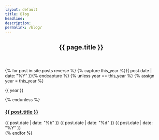 ```yaml
---
layout: default
title: Blog
headline:
description:
permalink: /blog/
---
```


<article class="page entry" itemscope itemtype="http://schema.org/CreativeWork">

<header class="entry-header">
  <h1 class="entry-title" itemprop="headline">{{ page.title }}</h1>
</header>

<div class="entry-content" itemprop="articleBody">
  <div class="wrap">
    <div class="group-year">
    {% for post in site.posts reverse %}
    {% capture this_year %}{{ post.date | date: "%Y" }}{% endcapture %}
    {% unless year == this_year %}
      {% assign year = this_year %}
      <p>{{ year }}</p>
    {% endunless %}
    <article>
      <h3><a href="{{ site.url }}{{ post.url }}">{{ post.title }}</a></h3>
      <time>
        <span class="month">{{ post.date | date: "%b" }}</span>
        <span class="day">{{ post.date | date: "%d" }}</span>
        <span class="year">{{ post.date | date: "%Y" }}</span>
      </time>
    </article>
    {% endfor %}
    </div>
  </div>
</div>

</article>